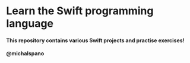 # Learn the Swift programming language
#### This repository contains various Swift projects and practise exercises!

**@michalspano**